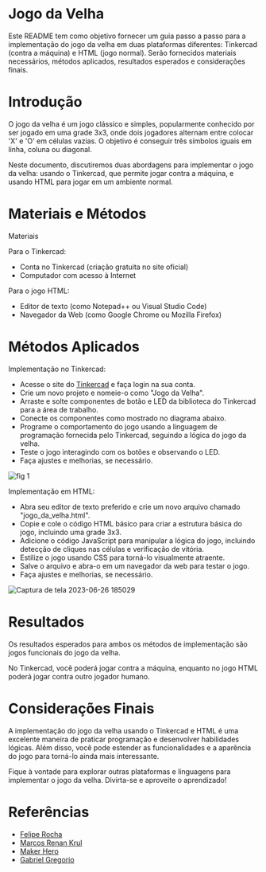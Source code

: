 # Jogo da Velha

Este README tem como objetivo fornecer um guia passo a passo para a implementação do jogo da velha em duas plataformas diferentes: Tinkercad (contra a máquina) e HTML (jogo normal). Serão fornecidos materiais necessários, métodos aplicados, resultados esperados e considerações finais.

# Introdução

O jogo da velha é um jogo clássico e simples, popularmente conhecido por ser jogado em uma grade 3x3, onde dois jogadores alternam entre colocar 'X' e 'O' em células vazias. O objetivo é conseguir três símbolos iguais em linha, coluna ou diagonal.

Neste documento, discutiremos duas abordagens para implementar o jogo da velha: usando o Tinkercad, que permite jogar contra a máquina, e usando HTML para jogar em um ambiente normal.

# Materiais e Métodos

Materiais

Para o Tinkercad:

- Conta no Tinkercad (criação gratuita no site oficial)
- Computador com acesso à Internet
  
Para o jogo HTML:

- Editor de texto (como Notepad++ ou Visual Studio Code)
- Navegador da Web (como Google Chrome ou Mozilla Firefox)

# Métodos Aplicados

Implementação no Tinkercad:

- Acesse o site do [Tinkercad](https://www.tinkercad.com/) e faça login na sua conta.
- Crie um novo projeto e nomeie-o como "Jogo da Velha".
- Arraste e solte componentes de botão e LED da biblioteca do Tinkercad para a área de trabalho.
- Conecte os componentes como mostrado no diagrama abaixo.
- Programe o comportamento do jogo usando a linguagem de programação fornecida pelo Tinkercad, seguindo a lógica do jogo da velha.
- Teste o jogo interagindo com os botões e observando o LED.
- Faça ajustes e melhorias, se necessário.

![fig 1](https://github.com/avvnessa/Jogo_da_Velha/assets/96122153/61e51274-7fad-48e0-8cb9-3c49356106a9)

Implementação em HTML:

- Abra seu editor de texto preferido e crie um novo arquivo chamado "jogo_da_velha.html".
- Copie e cole o código HTML básico para criar a estrutura básica do jogo, incluindo uma grade 3x3.
- Adicione o código JavaScript para manipular a lógica do jogo, incluindo detecção de cliques nas células e verificação de vitória.
- Estilize o jogo usando CSS para torná-lo visualmente atraente.
- Salve o arquivo e abra-o em um navegador da web para testar o jogo.
- Faça ajustes e melhorias, se necessário.

![Captura de tela 2023-06-26 185029](https://github.com/avvnessa/Jogo_da_Velha/assets/96122153/db790bf2-225d-4063-b19b-312734951c43)

# Resultados

Os resultados esperados para ambos os métodos de implementação são jogos funcionais do jogo da velha.

No Tinkercad, você poderá jogar contra a máquina, enquanto no jogo HTML poderá jogar contra outro jogador humano.

# Considerações Finais

A implementação do jogo da velha usando o Tinkercad e HTML é uma excelente maneira de praticar programação e desenvolver habilidades lógicas. Além disso, você pode estender as funcionalidades e a aparência do jogo para torná-lo ainda mais interessante.

Fique à vontade para explorar outras plataformas e linguagens para implementar o jogo da velha. Divirta-se e aproveite o aprendizado!

# Referências

- [Felipe Rocha](https://youtu.be/0EiX9c4vzRs)
- [Marcos Renan Krul](https://www.tinkercad.com/things/a8RZ7unQVsn-jogo-da-velha-arduino)
- [Maker Hero](https://www.makerhero.com/blog/jogo-da-velha-com-microcontrolador-pic/)
- [Gabriel Gregorio](https://github.com/gabrielogregorio/tic-tac-toe-eletronic)





